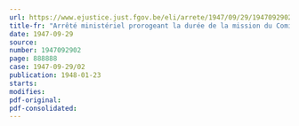 ```yaml
---
url: https://www.ejustice.just.fgov.be/eli/arrete/1947/09/29/1947092902/justel
title-fr: "Arrêté ministériel prorogeant la durée de la mission du Comité provisoire de Gestion des Tramways d'Anvers et Environs ainsi que celle des mandats des présidents et membres du dit comite"
date: 1947-09-29
source:
number: 1947092902
page: 888888
case: 1947-09-29/02
publication: 1948-01-23
starts:
modifies:
pdf-original:
pdf-consolidated:
---
```


